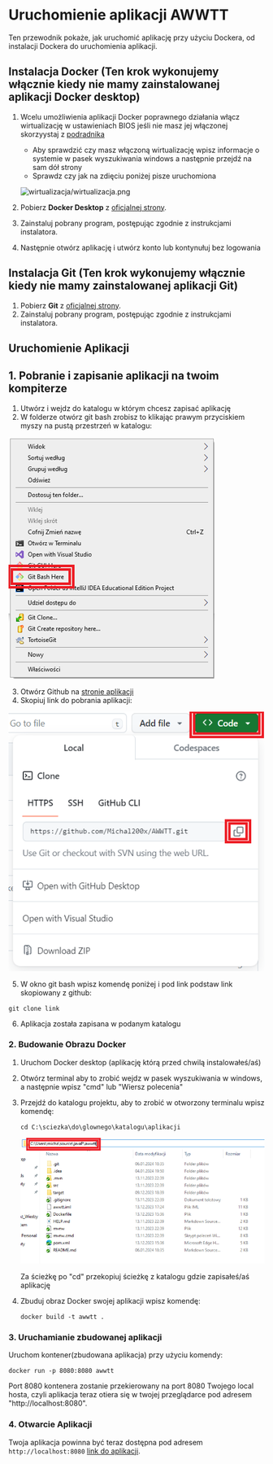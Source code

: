 # Uruchomienie aplikacji AWWTT

Ten przewodnik pokaże, jak uruchomić aplikację przy użyciu Dockera, od instalacji Dockera do uruchomienia aplikacji.

## Instalacja Docker (Ten krok wykonujemy włącznie kiedy nie mamy zainstalowanej aplikacji Docker desktop)

1. Wcelu umożliwienia aplikacji Docker poprawnego działania włącz wirtualizację w ustawieniach BIOS jeśli nie masz jej włączonej skorzyystaj z [podradnika](https://www.docker.com/get-started/)
    - Aby sprawdzić czy masz włączoną wirtualizację wpisz informacje o systemie w pasek wyszukiwania windows a następnie przejdź na sam dół strony
    - Sprawdz czy jak na zdięciu poniżej pisze uruchomiona

    ![wirtualizacja/wirtualizacja.png](wirtualizacja/wirtualizacja.png)

2. Pobierz **Docker Desktop** z [oficjalnej strony](https://www.docker.com/get-started/).
3. Zainstaluj pobrany program, postępując zgodnie z instrukcjami instalatora.
4. Następnie otwórz aplikację i utwórz konto lub kontynułuj bez logowania

## Instalacja Git (Ten krok wykonujemy włącznie kiedy nie mamy zainstalowanej aplikacji Git)

1. Pobierz **Git** z [oficjalnej strony](https://git-scm.com/downloads).
2. Zainstaluj pobrany program, postępując zgodnie z instrukcjami instalatora.

## Uruchomienie Aplikacji

## 1. Pobranie i zapisanie aplikacji na twoim kompiterze
1. Utwórz i wejdz do katalogu w którym chcesz zapisać aplikację
2. W folderze otwórz git bash zrobisz to klikając prawym przyciskiem myszy na pustą przestrzeń w katalogu:

![readme-png/open-bash.png](readme-png/open-bash.png)

3. Otwórz Github na [stronie aplikacji](https://github.com/Michal200x/AWWTT/tree/master)
4. Skopiuj link do pobrania aplikacji:

![readme-png/copy-github.png](readme-png/copy-github.png)

5. W okno git bash wpisz komendę poniżej i pod link podstaw link skopiowany z github:
```
git clone link
```

6. Aplikacja została zapisana w podanym katalogu

### 2. Budowanie Obrazu Docker
1. Uruchom Docker desktop (aplikację którą przed chwilą instalowałeś/aś)
2. Otwórz terminal aby to zrobić wejdz w pasek wyszukiwania w windows, a następnie wpisz "cmd" lub "Wiersz polecenia"
3. Przejdź do katalogu projektu, aby to zrobić w otworzony terminalu wpisz komendę:
   ```
   cd C:\sciezka\do\glownego\katalogu\aplikacji
   ```
   ![readme-png/copy-path](readme-png/copy-path.png)

   Za ścieżkę po "cd" przekopiuj ścieżkę z katalogu gdzie zapisałeś/aś aplikację

4. Zbuduj obraz Docker swojej aplikacji wpisz komendę:
   ```
   docker build -t awwtt .
   ```

### 3. Uruchamianie zbudowanej aplikacji
Uruchom kontener(zbudowana aplikacja) przy użyciu komendy:
```
docker run -p 8080:8080 awwtt
```
Port 8080 kontenera zostanie przekierowany na port 8080 Twojego local hosta, czyli aplikacja teraz otiera się w twojej przeglądarce pod adresem "http://localhost:8080".

### 4. Otwarcie Aplikacji
Twoja aplikacja powinna być teraz dostępna pod adresem `http://localhost:8080` [link do aplikacji](http://localhost:8080).